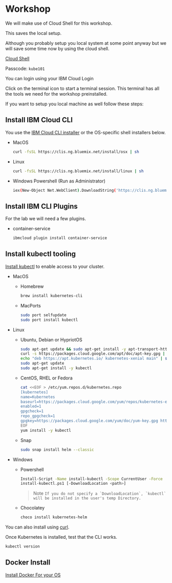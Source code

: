# Workshop

We will make use of Cloud Shell for this workshop.

This saves the local setup.

Although you probably setup you local system at some point anyway but we will save some time now by using the cloud shell.

[Cloud Shell](https://cloudshell-console-devadv.us-south.cf.cloud.ibm.com/)

Passcode: `kube101`

You can login using your IBM Cloud Login

Click on the terminal icon to start a terminal session. This terminal has all the tools we need for the workshop preinstalled.





If you want to setup you local machine as well follow these steps:

## Install IBM Cloud CLI

You use the [IBM Cloud CLI installer](https://console.bluemix.net/docs/cli/reference/ibmcloud/download_cli.html#install_use) or the OS-specific shell installers below.

* MacOS

  ```bash
  curl -fsSL https://clis.ng.bluemix.net/install/osx | sh
  ```

* Linux

  ```bash
  curl -fsSL https://clis.ng.bluemix.net/install/linux | sh
  ```

* Windows Powershell \(Run as Administrator\)

  ```bash
  iex(New-Object Net.WebClient).DownloadString('https://clis.ng.bluemix.net/install/powershell')
  ```

## Install IBM CLI Plugins

For the lab we will need a few plugins.

* container-service

  ```bash
  ibmcloud plugin install container-service
  ```

## Install kubectl tooling

[Install kubectl](https://kubernetes.io/docs/tasks/tools/install-kubectl/) to enable access to your cluster.

* MacOS
  * Homebrew

    ```bash
    brew install kubernetes-cli
    ```

  * MacPorts

    ```bash
    sudo port selfupdate
    sudo port install kubectl
    ```
* Linux
  * Ubuntu, Debian or HypriotOS

    ```bash
    sudo apt-get update && sudo apt-get install -y apt-transport-https
    curl -s https://packages.cloud.google.com/apt/doc/apt-key.gpg | sudo apt-key add -
    echo "deb https://apt.kubernetes.io/ kubernetes-xenial main" | sudo tee -a /etc/apt/sources.list.d/kubernetes.list
    sudo apt-get update
    sudo apt-get install -y kubectl
    ```

  * CentOS, RHEL or Fedora

    ```bash
    cat <<EOF > /etc/yum.repos.d/kubernetes.repo
    [kubernetes]
    name=Kubernetes
    baseurl=https://packages.cloud.google.com/yum/repos/kubernetes-el7-x86_64
    enabled=1
    gpgcheck=1
    repo_gpgcheck=1
    gpgkey=https://packages.cloud.google.com/yum/doc/yum-key.gpg https://packages.cloud.google.com/yum/doc/rpm-package-key.gpg
    EOF
    yum install -y kubectl
    ```

  * Snap

    ```bash
    sudo snap install helm --classic
    ```
* Windows
  * Powershell

    ```bash
    Install-Script -Name install-kubectl -Scope CurrentUser -Force
    install-kubectl.ps1 [-DownloadLocation <path>]
    ```

    > Note ``If you do not specify a `DownloadLocation`, `kubectl` will be installed in the user's temp Directory.``

  * Chocolatey

    ```bash
    choco install kubernetes-helm
    ```

You can also install using [curl](https://kubernetes.io/docs/tasks/tools/install-kubectl/#install-kubectl-binary-using-curl).

Once Kubernetes is installed, test that the CLI works.

```bash
kubectl version
```



## Docker Install

[Install Docker For your OS](https://docs.docker.com/v17.12/install/)

